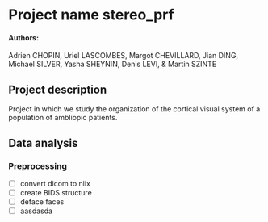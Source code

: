 # Project name stereo_prf
#### Authors: 
Adrien CHOPIN, Uriel LASCOMBES, Margot CHEVILLARD, Jian DING, Michael SILVER, Yasha SHEYNIN, Denis LEVI, & Martin SZINTE

## Project description

Project in which we study the organization of the cortical visual system of a population of ambliopic patients.

## Data analysis

### Preprocessing
- [ ] convert dicom to niix
- [ ] create BIDS structure
- [ ] deface faces
- [ ] aasdasda